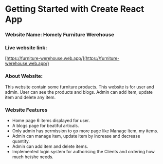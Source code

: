 # Getting Started with Create React App

### Website Name: **Homely Furniture Werehouse**

### Live website link: 

[https://furniture-werehouse.web.app/](https://furniture-werehouse.web.app/)

### About Website:

This website contain some furniture products. This website is for user and admin. User can see the products and blogs. Admin can add item, update item and delete any item.

### Website Features

* Home page 6 items displayed for user.
* A blogs page for beatiful articals.
* Only admin has permission to go more page like Manage Item, my items.
* Admin can manage item, update item by increase and decrease quantity.
* Admin can add item and delete items. 
* Implemented login system for authorising the Clients and ordering how much he/she needs.

